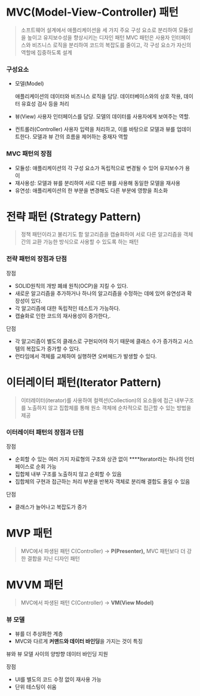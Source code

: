 # MVC(Model-View-Controller) 패턴

> 소프트웨어 설계에서 애플리케이션을 세 가지 주요 구성 요소로 분리하여 모듈성을 높이고 유지보수성을 향상시키는 디자인 패턴
MVC 패턴은 사용자 인터페이스와 비즈니스 로직을 분리하여 코드의 복잡도를 줄이고, 각 구성 요소가 자신의 역할에 집중하도록 설계
> 

### 구성요소

- 모델(Model)
    
    애플리케이션의 데이터와 비즈니스 로직을 담당. 
    데이터베이스와의 상호 작용, 데이터 유효성 검사 등을 처리
    
- 뷰(View)
사용자 인터페이스를 담당. 
모델의 데이터를 사용자에게 보여주는 역할.
- 컨트롤러(Controller)
사용자 입력을 처리하고, 이를 바탕으로 모델과 뷰를 업데이트한다. 
모델과 뷰 간의 흐름을 제어하는 중재자 역할

### MVC 패턴의 장점

- 모듈성: 애플리케이션의 각 구성 요소가 독립적으로 변경될 수 있어 유지보수가 용이
- 재사용성: 모델과 뷰를 분리하여 서로 다른 뷰를 사용해 동일한 모델을 재사용
- 유연성: 애플리케이션의 한 부분을 변경해도 다른 부분에 영향을 최소화

# **전략 패턴 (Strategy Pattern)**

> 정책 패턴이라고 불리기도 함
알고리즘을 캡슐화하여 서로 다른 알고리즘을 객체 간의 교환 가능한 방식으로 사용할 수 있도록 하는 패턴
> 

### 전략 패턴의 장점과 단점

장점

- SOLID원칙의 개방 폐쇄 원칙(OCP)을 지킬 수 있다.
- 새로운 알고리즘을 추가하거나 하나의 알고리즘을 수정하는 데에 있어 유연성과 확장성이 있다.
- 각 알고리즘에 대한 독립적인 테스트가 가능하다.
- 캡슐화로 인한 코드의 재사용성이 증가한다,.

단점

- 각 알고리즘이 별도의 클래스로 구현되어야 하기 때문에 클래스 수가 증가하고 시스템의 복잡도가 증가할 수 있다.
- 런타임에서 객체를 교체하여 실행하면 오버헤드가 발생할 수 있다.

# 이터레이터 패턴(Iterator Pattern)

> 이터레이터(iterator)를 사용하여 컬렉션(Collection)의 요소들에 접근
 내부구조를 노출하지 않고 집합체를 통해 원소 객체에 순차적으로 접근할 수 있는 방법을 제공
> 

### 이터레이터 패턴의 장점과 단점

장점

- 순회할 수 있는 여러 가지 자료형의 구조와 상관 없이 ****Iterator라는 하나의 인터페이스로 순회 가능
- 집합체 내부 구조를 노출하지 않고 순회할 수 있음
- 집합체의 구현과 접근하는 처리 부분을 반복자 객체로 분리해 결합도 줄일 수 있음

단점

- 클래스가 늘어나고 복잡도가 증가

# **MVP 패턴**

> MVC에서 파생된 패턴
C(Controller) → **P(Presenter),** MVC 패턴보다 더 강한 결합을 지닌 디자인 패턴
> 

# **MVVM 패턴**

> MVC에서 파생된 패턴
C(Controller) → **VM(View Model)**
> 

### **뷰 모델**

- 뷰를 더 추상화한 계층
- MVC와 다르게 **커맨드와 데이터 바인딩**을 가지는 것이 특징

뷰와 뷰 모델 사이의 양방향 데이터 바인딩 지원

장점

- UI를 별도의 코드 수정 없이 재사용 가능
- 단위 테스팅이 쉬움
